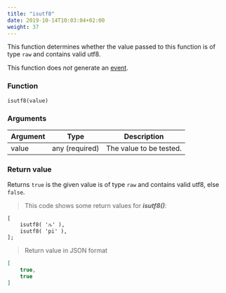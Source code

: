 ```yaml
---
title: "isutf8"
date: 2019-10-14T10:03:04+02:00
weight: 37
---
```


This function determines whether the value passed to this function is of
type `raw` and contains valid utf8.

This function does *not* generate an [event](../../events).

### Function
`isutf8(value)`

### Arguments
Argument | Type | Description
-------- | ---- | -----------
value | any (required) | The value to be tested.

### Return value
Returns `true` is the given value is of type `raw` and contains valid utf8, else `false`.

> This code shows some return values for ***isutf8()***:

```
[
    isutf8( 'ԉ' ),
    isutf8( 'pi' ),
];
```

> Return value in JSON format

```json
[
    true,
    true
]
```
